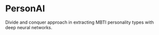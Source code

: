 # PersonAI
Divide and conquer approach in extracting MBTI personality types with deep neural networks.
